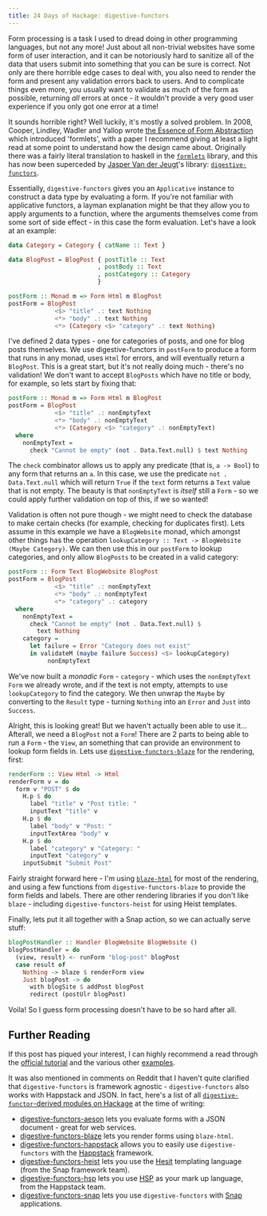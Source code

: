 ```yaml
---
title: 24 Days of Hackage: digestive-functors
---
```


Form processing is a task I used to dread doing in other programming languages,
but not any more! Just about all non-trivial websites have some form of user
interaction, and it can be notoriously hard to sanitize all of the data that
users submit into something that you can be sure is correct. Not only are there
horrible edge cases to deal with, you also need to render the form and present
any validation errors back to users. And to complicate things even more, you
usually want to validate as much of the form as possible, returning *all* errors
at once - it wouldn't provide a very good user experience if you only got one
error at a time!

It sounds horrible right? Well luckily, it's mostly a solved problem. In 2008,
Cooper, Lindley, Wadler and Yallop wrote
[the Essence of Form Abstraction](http://groups.inf.ed.ac.uk/links/formlets/)
which introduced 'formlets', with a paper I recommend giving at least a light
read at some point to understand how the design came about. Originally there was
a fairly literal translation to haskell in the
[`formlets`](http://hackage.haskell.org/package/formlets) library, and this has
now been superceded by [Jasper Van der Jeugt](http://jaspervdj.be/)'s library:
[`digestive-functors`](http://hackage.haskell.org/package/digestive-functors).

Essentially, `digestive-functors` gives you an `Applicative` instance to
construct a data type by evaluating a form. If you're not familiar with
applicative functors, a layman explanation might be that they allow you to apply
arguments to a function, where the arguments themselves come from some sort of
side effect - in this case the form evaluation. Let's have a look at an example:

```haskell
data Category = Category { catName :: Text }

data BlogPost = BlogPost { postTitle :: Text
                         , postBody :: Text
                         , postCategory :: Category
                         }

postForm :: Monad m => Form Html m BlogPost
postForm = BlogPost
             <$> "title" .: text Nothing
             <*> "body" .: text Nothing
             <*> (Category <$> "category" .: text Nothing)
```

I've defined 2 data types - one for categories of posts, and one for blog posts
themselves. We use digestive-functors in `postForm` to produce a form that runs
in any monad, uses `Html` for errors, and will eventually return a
`BlogPost`. This is a great start, but it's not really doing much - there's no
validation! We don't want to accept `BlogPosts` which have no title or body, for
example, so lets start by fixing that:

```haskell
postForm :: Monad m => Form Html m BlogPost
postForm = BlogPost
             <$> "title" .: nonEmptyText
             <*> "body" .: nonEmptyText
             <*> (Category <$> "category" .: nonEmptyText)
  where
    nonEmptyText =
      check "Cannot be empty" (not . Data.Text.null) $ text Nothing
```

The `check` combinator allows us to apply any predicate (that is, `a -> Bool`)
to any form that returns an `a`. In this case, we use the predicate `not
. Data.Text.null` which will return `True` if the `text` form returns a `Text`
value that is not empty. The beauty is that `nonEmptyText` is *itself* still a
`Form` - so we could apply further validation on top of this, if we so wanted!

Validation is often not pure though - we might need to check the database to
make certain checks (for example, checking for duplicates first). Lets assume in
this example we have a `BlogWebsite` monad, which amongst other things has the
operation `lookupCategory :: Text -> BlogWebsite (Maybe Category)`. We can then
use this in our `postForm` to lookup categories, and only allow `BlogPosts` to
be created in a valid category:

```haskell
postForm :: Form Text BlogWebsite BlogPost
postForm = BlogPost
             <$> "title" .: nonEmptyText
             <*> "body" .: nonEmptyText
             <*> "category" .: category
  where
    nonEmptyText =
      check "Cannot be empty" (not . Data.Text.null) $
        text Nothing
    category =
      let failure = Error "Category does not exist"
      in validateM (maybe failure Success) <$> lookupCategory)
           nonEmptyText
```

We've now built a *monadic* `Form` - `category` - which uses the `nonEmptyText`
`Form` we already wrote, and if the text is not empty, attempts to use
`lookupCategory` to find the category. We then unwrap the `Maybe` by converting
to the `Result` type - turning `Nothing` into an `Error` and `Just` into
`Success`.

Alright, this is looking great! But we haven't actually been able to use
it... Afterall, we need a `BlogPost` not a `Form`! There are 2 parts to being
able to run a `Form` - the `View`, an something that can provide an environment
to lookup form fields in. Lets use
[`digestive-functors-blaze`](http://hackage.haskell.org/package/digestive-functors-blaze)
for the rendering, first:

```haskell
renderForm :: View Html -> Html
renderForm v = do
  form v "POST" $ do
    H.p $ do
      label "title" v "Post title: "
      inputText "title" v
    H.p $ do
      label "body" v "Post: "
      inputTextArea "body" v
    H.p $ do
      label "category" v "Category: "
      inputText "category" v
    inputSubmit "Submit Post"
```

Fairly straight forward here - I'm using
[`blaze-html`](http://hackage.haskell.org/package/blaze-html) for most of the
rendering, and using a few functions from `digestive-functors-blaze` to provide
the form fields and labels. There are other rendering libraries if you don't
like `blaze` - including `digestive-functors-heist` for using Heist templates.

Finally, lets put it all together with a Snap action, so we can actually serve
stuff:

```haskell
blogPostHandler :: Handler BlogWebsite BlogWebsite ()
blogPostHandler = do
  (view, result) <- runForm "blog-post" blogPost
  case result of
    Nothing -> blaze $ renderForm view
    Just blogPost -> do
      with blogSite $ addPost blogPost
      redirect (postUlr blogPost)
```

Voila! So I guess form processing doesn't have to be so hard after all.

## Further Reading

If this post has piqued your interest, I can highly recommend a read through the
[official tutorial](https://github.com/jaspervdj/digestive-functors/blob/master/examples/tutorial.lhs) and the various other [examples](https://github.com/jaspervdj/digestive-functors/tree/master/examples).

It was also mentioned in comments on Reddit that I haven't quite clarified that
`digestive-functors` is framework agnostic - `digestive-functors` also works
with Happstack and JSON. In fact, here's a list of all
[`digestive-functor`-derived modules on Hackage](http://packdeps.haskellers.com/reverse/digestive-functors)
at the time of writing:

- [digestive-functors-aeson](http://hackage.haskell.org/package/digestive-functors-aeson)
  lets you evaluate forms with a JSON document - great for web services.
- [digestive-functors-blaze](http://hackage.haskell.org/package/digestive-functors-blaze)
  lets you render forms using `blaze-html`.
- [digestive-functors-happstack](http://hackage.haskell.org/package/digestive-functors-happstack)
  allows you to easily use `digestive-functors` with the
  [Happstack](http://happstack.com) framework.
- [digestive-functors-heist](http://hackage.haskell.org/package/digestive-functors-heist)
  lets you use the [Hesit](http://snapframework.com/docs/tutorials/heist)
  templating language (from the Snap framework team).
- [digestive-functors-hsp](http://hackage.haskell.org/package/digestive-functors-hsp)
  lets you use [HSP](http://www.happstack.com/docs/happstack-hsp-7.1.0/doc/html/happstack-hsp/index.html)
  as your mark up language, from the Happstack team.
- [digestive-functors-snap](http://hackage.haskell.org/package/digestive-functors-happstack)
  lets you use `digestive-functors` with [Snap](http://snapframework.com) applications.
